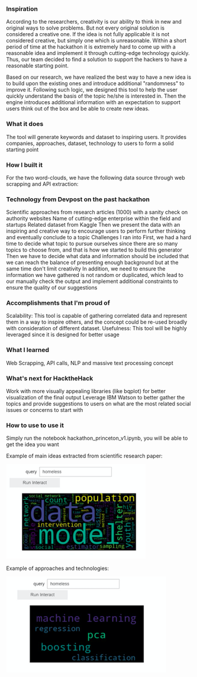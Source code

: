 ### Inspiration


According to the researchers, creativity is our ability to think in new and original ways to solve problems. But not every original solution is considered a creative one. If the idea is not fully applicable it is not considered creative, but simply one which is unreasonable. Within a short period of time at the hackathon it is extremely hard to come up with a reasonable idea and implement it through cutting-edge technology quickly. Thus, our team decided to find a solution to support the hackers to have a reasonable starting point.

Based on our research, we have realized the best way to have a new idea is to build upon the existing ones and introduce additional "randomness" to improve it. Following such logic, we designed this tool to help the user quickly understand the basis of the topic he/she is interested in. Then the engine introduces additional information with an expectation to support users think out of the box and be able to create new ideas.

### What it does


The tool will generate keywords and dataset to inspiring users. It provides companies, approaches, dataset, technology to users to form a solid starting point

### How I built it


For the two word-clouds, we have the following data source through web scrapping and API extraction:

### Technology from Devpost on the past hackathon


Scientific approaches from research articles (1000) with a sanity check on authority websites
Name of cutting-edge enterprise within the field and startups
Related dataset from Kaggle Then we present the data with an inspiring and creative way to encourage users to perform further thinking and eventually conclude to a topic
Challenges I ran into
First, we had a hard time to decide what topic to pursue ourselves since there are so many topics to choose from, and that is how we started to build this generator Then we have to decide what data and information should be included that we can reach the balance of presenting enough background but at the same time don't limit creativity In addition, we need to ensure the information we have gathered is not random or duplicated, which lead to our manually check the output and implement additional constraints to ensure the quality of our suggestions

### Accomplishments that I'm proud of


Scalability: This tool is capable of gathering correlated data and represent them in a way to inspire others, and the concept could be re-used broadly with consideration of different dataset. Usefulness: This tool will be highly leveraged since it is designed for better usage

### What I learned


Web Scrapping, API calls, NLP and massive text processing concept

### What's next for HacktheHack


Work with more visually appealing libraries (like bqplot) for better visualization of the final output Leverage IBM Watson to better gather the topics and provide suggestions to users on what are the most related social issues or concerns to start with

### How to use to use it

Simply run the notebook hackathon_princeton_v1.ipynb, you will be able to get the idea you want

Example of main ideas extracted from scientific research paper:


![alt text](https://github.com/aksmit94/HackPrinceton/blob/master/Screen%20Shot%202018-11-11%20at%2011.42.05%20AM.png)

Example of approaches and technologies:


![alt text](https://github.com/aksmit94/HackPrinceton/blob/master/Screen%20Shot%202018-11-11%20at%2011.42.22%20AM.png)

